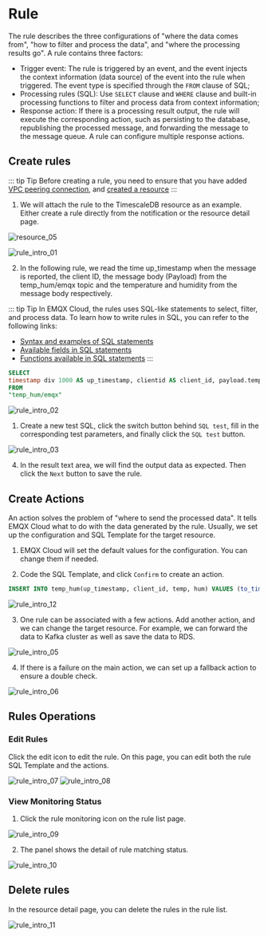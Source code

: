 # Rule

The rule describes the three configurations of "where the data comes from", "how to filter and process the data", and "where the processing results go". A rule contains three factors:

- Trigger event: The rule is triggered by an event, and the event injects the context information (data source) of the event into the rule when triggered. The event type is specified through the `FROM` clause of SQL;
- Processing rules (SQL): Use `SELECT` clause and `WHERE` clause and built-in processing functions to filter and process data from context information;
- Response action: If there is a processing result output, the rule will execute the corresponding action, such as persisting to the database, republishing the processed message, and forwarding the message to the message queue. A rule can configure multiple response actions.

## Create rules

::: tip Tip
Before creating a rule, you need to ensure that you have added [VPC peering connection](../deployments/vpc_peering.md), and [created a resource](resources.md)
:::

1. We will attach the rule to the TimescaleDB resource as an example. Either create a rule directly from the notification or the resource detail page.

![resource_05](./_assets/resource_05.png)

![rule_intro_01](./_assets/rule_intro_01.png)

2. In the following rule, we read the time up_timestamp when the message is reported, the client ID, the message body (Payload) from the temp_hum/emqx topic and the temperature and humidity from the message body respectively.

::: tip Tip
In EMQX Cloud, the rules uses SQL-like statements to select, filter, and process data. To learn how to write rules in SQL, you can refer to the following links:

- [Syntax and examples of SQL statements](https://docs.emqx.com/en/enterprise/v4.4/rule/rule-engine_grammar_and_examples.html)
- [Available fields in SQL statements](https://docs.emqx.com/en/enterprise/v4.4/rule/rule-engine_field.html)
- [Functions available in SQL statements](https://docs.emqx.com/en/enterprise/v4.4/rule/rule-engine_buildin_function.html)
:::

```sql
SELECT 
timestamp div 1000 AS up_timestamp, clientid AS client_id, payload.temp AS temp, payload.hum AS hum
FROM
"temp_hum/emqx"
```

![rule_intro_02](./_assets/rule_intro_02.png)

1. Create a new test SQL, click the switch button behind `SQL test`, fill in the corresponding test parameters, and finally click the `SQL test` button.

![rule_intro_03](./_assets/rule_intro_03.png)

4. In the result text area, we will find the output data as expected. Then click the `Next` button to save the rule.

## Create Actions

An action solves the problem of "where to send the processed data". It tells EMQX Cloud what to do with the data generated by the rule. Usually, we set up the configuration and SQL Template for the target resource. 

1. EMQX Cloud will set the default values for the configuration. You can change them if needed.

2. Code the SQL Template, and click `Confirm` to create an action.

```sql
INSERT INTO temp_hum(up_timestamp, client_id, temp, hum) VALUES (to_timestamp(${up_timestamp}), ${client_id}, ${temp}, ${hum})
```

![rule_intro_12](./_assets/rule_intro_12.png)

3. One rule can be associated with a few actions. Add another action, and we can change the target resource. For example, we can forward the data to Kafka cluster as well as save the data to RDS.

![rule_intro_05](./_assets/rule_intro_05.png)

4. If there is a failure on the main action, we can set up a fallback action to ensure a double check.

![rule_intro_06](./_assets/rule_intro_06.png)

## Rules Operations

### Edit Rules

Click the edit icon to edit the rule. On this page, you can edit both the rule SQL Template and the actions.

![rule_intro_07](./_assets/rule_intro_07.png)
![rule_intro_08](./_assets/rule_intro_08.png)
  
### View Monitoring Status

1. Click the rule monitoring icon on the rule list page.

![rule_intro_09](./_assets/rule_intro_09.png)

2. The panel shows the detail of rule matching status.

![rule_intro_10](./_assets/rule_intro_10.png)

## Delete rules

In the resource detail page, you can delete the rules in the rule list.

![rule_intro_11](./_assets/rule_intro_11.png)
